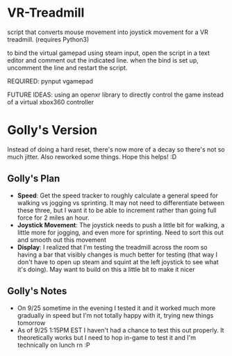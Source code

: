 # VR-Treadmill

script that converts mouse movement into joystick movement for a VR treadmill.
(requires Python3)

to bind the virtual gamepad using steam input, open the script in a text editor and comment out the indicated line. when the bind is set up, uncomment the line and restart the script.

REQUIRED:
pynput
vgamepad

FUTURE IDEAS:
using an openxr library to directly control the game instead of a virtual xbox360 controller

# Golly's Version

Instead of doing a hard reset, there's now more of a decay so there's not so much jitter. Also reworked some things. Hope this helps! :D

## Golly's Plan

- **Speed**: Get the speed tracker to roughly calculate a general speed for walking vs jogging vs sprinting. It may not need to differentiate between these three, but I want it to be able to increment rather than going full force for 2 miles an hour.
- **Joystick Movement**: The joystick needs to push a little bit for walking, a little more for jogging, and even more for sprinting. Need to sort this out and smooth out this movement
- **Display**: I realized that I'm testing the treadmill across the room so having a bar that visibly changes is much better for testing (that way I don't have to open up steam and squint at the left joystick to see what it's doing). May want to build on this a little bit to make it nicer

## Golly's Notes

- On 9/25 sometime in the evening I tested it and it worked much more gradually in speed but I'm not totally happy with it, trying new things tomorrow
- As of 9/25 1:15PM EST I haven't had a chance to test this out properly. It theoretically works but I need to hop in-game to test it and I'm technically on lunch rn :P
